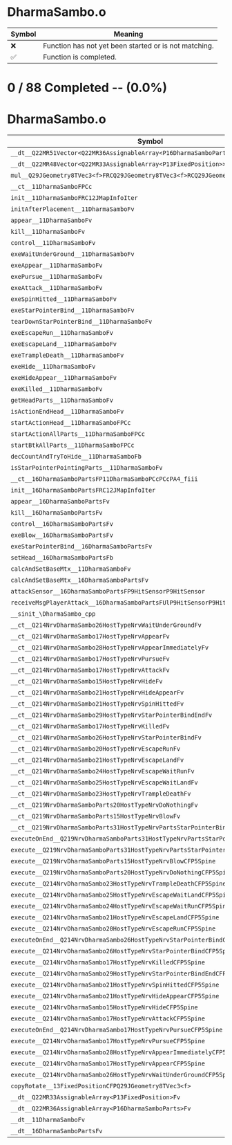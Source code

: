 # DharmaSambo.o
| Symbol | Meaning 
| ------------- | ------------- 
| :x: | Function has not yet been started or is not matching. 
| :white_check_mark: | Function is completed. 


# 0 / 88 Completed -- (0.0%)
# DharmaSambo.o
| Symbol | Decompiled? |
| ------------- | ------------- |
| `__dt__Q22MR51Vector<Q22MR36AssignableArray<P16DharmaSamboParts>>Fv` | :x: |
| `__dt__Q22MR48Vector<Q22MR33AssignableArray<P13FixedPosition>>Fv` | :x: |
| `mul__Q29JGeometry8TVec3<f>FRCQ29JGeometry8TVec3<f>RCQ29JGeometry8TVec3<f>` | :x: |
| `__ct__11DharmaSamboFPCc` | :x: |
| `init__11DharmaSamboFRC12JMapInfoIter` | :x: |
| `initAfterPlacement__11DharmaSamboFv` | :x: |
| `appear__11DharmaSamboFv` | :x: |
| `kill__11DharmaSamboFv` | :x: |
| `control__11DharmaSamboFv` | :x: |
| `exeWaitUnderGround__11DharmaSamboFv` | :x: |
| `exeAppear__11DharmaSamboFv` | :x: |
| `exePursue__11DharmaSamboFv` | :x: |
| `exeAttack__11DharmaSamboFv` | :x: |
| `exeSpinHitted__11DharmaSamboFv` | :x: |
| `exeStarPointerBind__11DharmaSamboFv` | :x: |
| `tearDownStarPointerBind__11DharmaSamboFv` | :x: |
| `exeEscapeRun__11DharmaSamboFv` | :x: |
| `exeEscapeLand__11DharmaSamboFv` | :x: |
| `exeTrampleDeath__11DharmaSamboFv` | :x: |
| `exeHide__11DharmaSamboFv` | :x: |
| `exeHideAppear__11DharmaSamboFv` | :x: |
| `exeKilled__11DharmaSamboFv` | :x: |
| `getHeadParts__11DharmaSamboFv` | :x: |
| `isActionEndHead__11DharmaSamboFv` | :x: |
| `startActionHead__11DharmaSamboFPCc` | :x: |
| `startActionAllParts__11DharmaSamboFPCc` | :x: |
| `startBtkAllParts__11DharmaSamboFPCc` | :x: |
| `decCountAndTryToHide__11DharmaSamboFb` | :x: |
| `isStarPointerPointingParts__11DharmaSamboFv` | :x: |
| `__ct__16DharmaSamboPartsFP11DharmaSamboPCcPCcPA4_fiii` | :x: |
| `init__16DharmaSamboPartsFRC12JMapInfoIter` | :x: |
| `appear__16DharmaSamboPartsFv` | :x: |
| `kill__16DharmaSamboPartsFv` | :x: |
| `control__16DharmaSamboPartsFv` | :x: |
| `exeBlow__16DharmaSamboPartsFv` | :x: |
| `exeStarPointerBind__16DharmaSamboPartsFv` | :x: |
| `setHead__16DharmaSamboPartsFb` | :x: |
| `calcAndSetBaseMtx__11DharmaSamboFv` | :x: |
| `calcAndSetBaseMtx__16DharmaSamboPartsFv` | :x: |
| `attackSensor__16DharmaSamboPartsFP9HitSensorP9HitSensor` | :x: |
| `receiveMsgPlayerAttack__16DharmaSamboPartsFUlP9HitSensorP9HitSensor` | :x: |
| `__sinit_\DharmaSambo_cpp` | :x: |
| `__ct__Q214NrvDharmaSambo26HostTypeNrvWaitUnderGroundFv` | :x: |
| `__ct__Q214NrvDharmaSambo17HostTypeNrvAppearFv` | :x: |
| `__ct__Q214NrvDharmaSambo28HostTypeNrvAppearImmediatelyFv` | :x: |
| `__ct__Q214NrvDharmaSambo17HostTypeNrvPursueFv` | :x: |
| `__ct__Q214NrvDharmaSambo17HostTypeNrvAttackFv` | :x: |
| `__ct__Q214NrvDharmaSambo15HostTypeNrvHideFv` | :x: |
| `__ct__Q214NrvDharmaSambo21HostTypeNrvHideAppearFv` | :x: |
| `__ct__Q214NrvDharmaSambo21HostTypeNrvSpinHittedFv` | :x: |
| `__ct__Q214NrvDharmaSambo29HostTypeNrvStarPointerBindEndFv` | :x: |
| `__ct__Q214NrvDharmaSambo17HostTypeNrvKilledFv` | :x: |
| `__ct__Q214NrvDharmaSambo26HostTypeNrvStarPointerBindFv` | :x: |
| `__ct__Q214NrvDharmaSambo20HostTypeNrvEscapeRunFv` | :x: |
| `__ct__Q214NrvDharmaSambo21HostTypeNrvEscapeLandFv` | :x: |
| `__ct__Q214NrvDharmaSambo24HostTypeNrvEscapeWaitRunFv` | :x: |
| `__ct__Q214NrvDharmaSambo25HostTypeNrvEscapeWaitLandFv` | :x: |
| `__ct__Q214NrvDharmaSambo23HostTypeNrvTrampleDeathFv` | :x: |
| `__ct__Q219NrvDharmaSamboParts20HostTypeNrvDoNothingFv` | :x: |
| `__ct__Q219NrvDharmaSamboParts15HostTypeNrvBlowFv` | :x: |
| `__ct__Q219NrvDharmaSamboParts31HostTypeNrvPartsStarPointerBindFv` | :x: |
| `executeOnEnd__Q219NrvDharmaSamboParts31HostTypeNrvPartsStarPointerBindCFP5Spine` | :x: |
| `execute__Q219NrvDharmaSamboParts31HostTypeNrvPartsStarPointerBindCFP5Spine` | :x: |
| `execute__Q219NrvDharmaSamboParts15HostTypeNrvBlowCFP5Spine` | :x: |
| `execute__Q219NrvDharmaSamboParts20HostTypeNrvDoNothingCFP5Spine` | :x: |
| `execute__Q214NrvDharmaSambo23HostTypeNrvTrampleDeathCFP5Spine` | :x: |
| `execute__Q214NrvDharmaSambo25HostTypeNrvEscapeWaitLandCFP5Spine` | :x: |
| `execute__Q214NrvDharmaSambo24HostTypeNrvEscapeWaitRunCFP5Spine` | :x: |
| `execute__Q214NrvDharmaSambo21HostTypeNrvEscapeLandCFP5Spine` | :x: |
| `execute__Q214NrvDharmaSambo20HostTypeNrvEscapeRunCFP5Spine` | :x: |
| `executeOnEnd__Q214NrvDharmaSambo26HostTypeNrvStarPointerBindCFP5Spine` | :x: |
| `execute__Q214NrvDharmaSambo26HostTypeNrvStarPointerBindCFP5Spine` | :x: |
| `execute__Q214NrvDharmaSambo17HostTypeNrvKilledCFP5Spine` | :x: |
| `execute__Q214NrvDharmaSambo29HostTypeNrvStarPointerBindEndCFP5Spine` | :x: |
| `execute__Q214NrvDharmaSambo21HostTypeNrvSpinHittedCFP5Spine` | :x: |
| `execute__Q214NrvDharmaSambo21HostTypeNrvHideAppearCFP5Spine` | :x: |
| `execute__Q214NrvDharmaSambo15HostTypeNrvHideCFP5Spine` | :x: |
| `execute__Q214NrvDharmaSambo17HostTypeNrvAttackCFP5Spine` | :x: |
| `executeOnEnd__Q214NrvDharmaSambo17HostTypeNrvPursueCFP5Spine` | :x: |
| `execute__Q214NrvDharmaSambo17HostTypeNrvPursueCFP5Spine` | :x: |
| `execute__Q214NrvDharmaSambo28HostTypeNrvAppearImmediatelyCFP5Spine` | :x: |
| `execute__Q214NrvDharmaSambo17HostTypeNrvAppearCFP5Spine` | :x: |
| `execute__Q214NrvDharmaSambo26HostTypeNrvWaitUnderGroundCFP5Spine` | :x: |
| `copyRotate__13FixedPositionCFPQ29JGeometry8TVec3<f>` | :x: |
| `__dt__Q22MR33AssignableArray<P13FixedPosition>Fv` | :x: |
| `__dt__Q22MR36AssignableArray<P16DharmaSamboParts>Fv` | :x: |
| `__dt__11DharmaSamboFv` | :x: |
| `__dt__16DharmaSamboPartsFv` | :x: |
